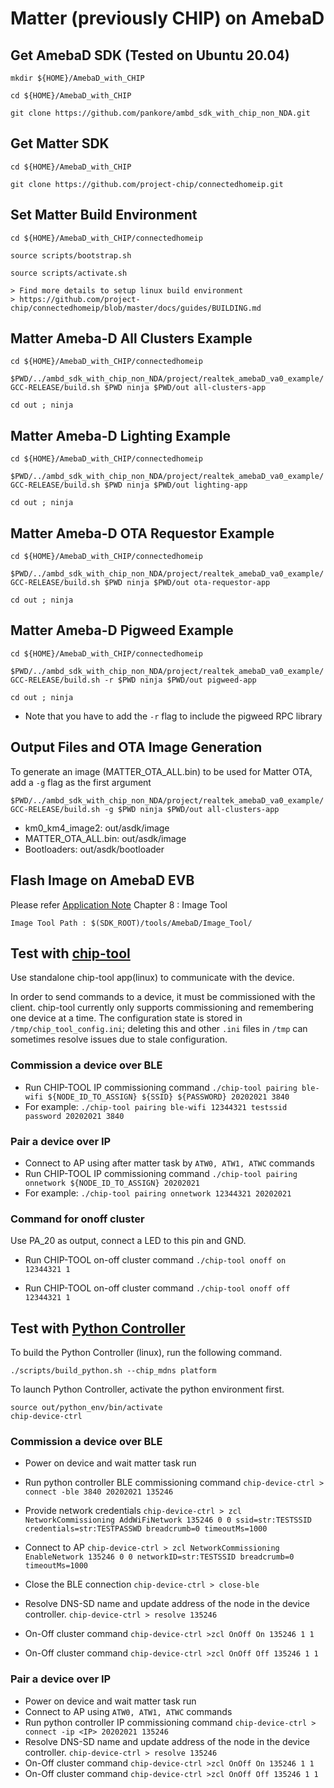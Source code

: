 # Matter (previously CHIP) on AmebaD

## Get AmebaD SDK (Tested on Ubuntu 20.04)

    mkdir ${HOME}/AmebaD_with_CHIP
    
    cd ${HOME}/AmebaD_with_CHIP
    
    git clone https://github.com/pankore/ambd_sdk_with_chip_non_NDA.git
    
    
## Get Matter SDK

    cd ${HOME}/AmebaD_with_CHIP

    git clone https://github.com/project-chip/connectedhomeip.git


## Set Matter Build Environment 

    cd ${HOME}/AmebaD_with_CHIP/connectedhomeip

    source scripts/bootstrap.sh

    source scripts/activate.sh

    > Find more details to setup linux build environment
    > https://github.com/project-chip/connectedhomeip/blob/master/docs/guides/BUILDING.md


## Matter Ameba-D All Clusters Example

`cd ${HOME}/AmebaD_with_CHIP/connectedhomeip`

`$PWD/../ambd_sdk_with_chip_non_NDA/project/realtek_amebaD_va0_example/GCC-RELEASE/build.sh $PWD ninja $PWD/out all-clusters-app`
	
`cd out ; ninja`


## Matter Ameba-D Lighting Example

`cd ${HOME}/AmebaD_with_CHIP/connectedhomeip`

`$PWD/../ambd_sdk_with_chip_non_NDA/project/realtek_amebaD_va0_example/GCC-RELEASE/build.sh $PWD ninja $PWD/out lighting-app`
	
`cd out ; ninja`


## Matter Ameba-D OTA Requestor Example

`cd ${HOME}/AmebaD_with_CHIP/connectedhomeip`

`$PWD/../ambd_sdk_with_chip_non_NDA/project/realtek_amebaD_va0_example/GCC-RELEASE/build.sh $PWD ninja $PWD/out ota-requestor-app`
	
`cd out ; ninja`


## Matter Ameba-D Pigweed Example

`cd ${HOME}/AmebaD_with_CHIP/connectedhomeip`

`$PWD/../ambd_sdk_with_chip_non_NDA/project/realtek_amebaD_va0_example/GCC-RELEASE/build.sh -r $PWD ninja $PWD/out pigweed-app`
	
`cd out ; ninja`

* Note that you have to add the `-r` flag to include the pigweed RPC library


## Output Files and OTA Image Generation

To generate an image (MATTER_OTA_ALL.bin) to be used for Matter OTA, add a `-g` flag as the first argument

`$PWD/../ambd_sdk_with_chip_non_NDA/project/realtek_amebaD_va0_example/GCC-RELEASE/build.sh -g $PWD ninja $PWD/out all-clusters-app`

* km0_km4_image2: out/asdk/image
* MATTER_OTA_ALL.bin: out/asdk/image
* Bootloaders: out/asdk/bootloader


## Flash Image on AmebaD EVB

Please refer [Application Note](https://github.com/pankore/ambd_sdk_with_chip_non_NDA/blob/master/doc/AN0400%20Ameba-D%20Application%20Note%20v14.pdf) Chapter 8 : Image Tool

    Image Tool Path : $(SDK_ROOT)/tools/AmebaD/Image_Tool/


## Test with [chip-tool](https://github.com/pankore/connectedhomeip/tree/master/examples/chip-tool)
Use standalone chip-tool app(linux) to communicate with the device.

In order to send commands to a device, it must be commissioned with the client. chip-tool currently only supports commissioning and remembering one device at a time. The configuration state is stored in `/tmp/chip_tool_config.ini`; deleting this and other `.ini` files in `/tmp` can sometimes resolve issues due to stale configuration.


### Commission a device over BLE

* Run CHIP-TOOL IP commissioning command `./chip-tool pairing ble-wifi ${NODE_ID_TO_ASSIGN} ${SSID} ${PASSWORD} 20202021 3840`
* For example: `./chip-tool pairing ble-wifi 12344321 testssid password 20202021 3840`


### Pair a device over IP

* Connect to AP using after matter task by `ATW0, ATW1, ATWC` commands
* Run CHIP-TOOL IP commissioning command `./chip-tool pairing onnetwork ${NODE_ID_TO_ASSIGN} 20202021`
* For example: `./chip-tool pairing onnetwork 12344321 20202021`


### Command for onoff cluster

Use PA_20 as output, connect a LED to this pin and GND.

* Run CHIP-TOOL on-off cluster command `./chip-tool onoff on 12344321 1`

* Run CHIP-TOOL on-off cluster command `./chip-tool onoff off 12344321 1`


## Test with [Python Controller](https://github.com/hank820/connectedhomeip/blob/master/docs/guides/python_chip_controller_building.md)
To build the Python Controller (linux), run the following command.

	./scripts/build_python.sh --chip_mdns platform

To launch Python Controller, activate the python environment first.
	
	source out/python_env/bin/activate
	chip-device-ctrl


### Commission a device over BLE
* Power on device and wait matter task run
* Run python controller BLE commissioning command `chip-device-ctrl > connect -ble 3840 20202021 135246`
* Provide network credentials `chip-device-ctrl > zcl NetworkCommissioning AddWiFiNetwork 135246 0 0 ssid=str:TESTSSID credentials=str:TESTPASSWD breadcrumb=0 timeoutMs=1000`
* Connect to AP `chip-device-ctrl > zcl NetworkCommissioning EnableNetwork 135246 0 0 networkID=str:TESTSSID breadcrumb=0 timeoutMs=1000`
* Close the BLE connection `chip-device-ctrl > close-ble`
* Resolve DNS-SD name and update address of the node in the device controller. `chip-device-ctrl > resolve 135246`

* On-Off cluster command `chip-device-ctrl >zcl OnOff On 135246 1 1`
* On-Off cluster command `chip-device-ctrl >zcl OnOff Off 135246 1 1`


### Pair a device over IP
* Power on device and wait matter task run
* Connect to AP using `ATW0, ATW1, ATWC` commands
* Run python controller IP commissioning command `chip-device-ctrl > connect -ip <IP> 20202021 135246`
* Resolve DNS-SD name and update address of the node in the device controller. `chip-device-ctrl > resolve 135246`
* On-Off cluster command `chip-device-ctrl >zcl OnOff On 135246 1 1`
* On-Off cluster command `chip-device-ctrl >zcl OnOff Off 135246 1 1`
